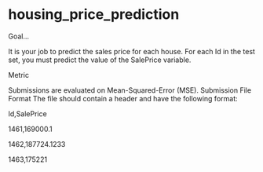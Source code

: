 # housing_price_prediction

Goal...

It is your job to predict the sales price for each house. For each Id in the test set, you must predict the value of the SalePrice variable. 

Metric

Submissions are evaluated on Mean-Squared-Error (MSE).
Submission File Format
The file should contain a header and have the following format:

Id,SalePrice


1461,169000.1

1462,187724.1233

1463,175221

